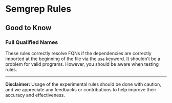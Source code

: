 # Semgrep Rules


## Good to Know

### Full Qualified Names
These rules correctly resolve FQNs if the dependencies are correctly imported at the beginning of the file via the `use` keyword. It shouldn’t be a problem for valid programs. However, you should be aware when testing rules.

--- 

**Disclaimer:** Usage of the experimental rules should be done with caution, and we appreciate any feedbacks or contributions to help improve their accuracy and effectiveness.
